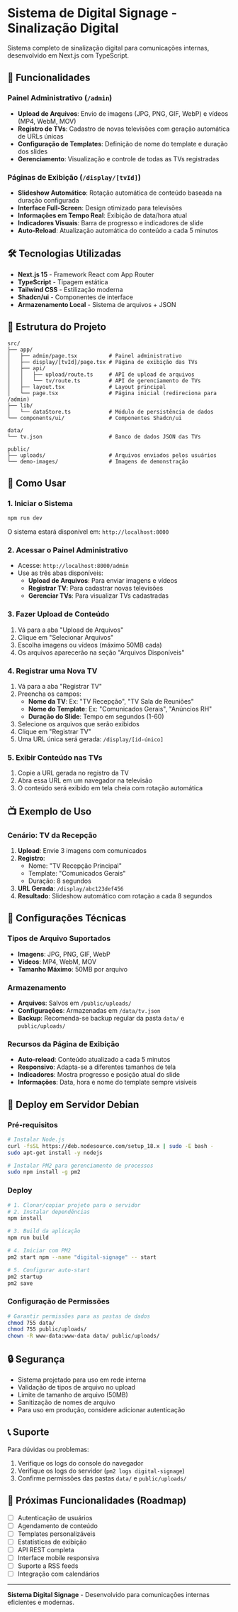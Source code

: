 # Sistema de Digital Signage - Sinalização Digital

Sistema completo de sinalização digital para comunicações internas, desenvolvido em Next.js com TypeScript.

## 🚀 Funcionalidades

### Painel Administrativo (`/admin`)
- **Upload de Arquivos**: Envio de imagens (JPG, PNG, GIF, WebP) e vídeos (MP4, WebM, MOV)
- **Registro de TVs**: Cadastro de novas televisões com geração automática de URLs únicas
- **Configuração de Templates**: Definição de nome do template e duração dos slides
- **Gerenciamento**: Visualização e controle de todas as TVs registradas

### Páginas de Exibição (`/display/[tvId]`)
- **Slideshow Automático**: Rotação automática de conteúdo baseada na duração configurada
- **Interface Full-Screen**: Design otimizado para televisões
- **Informações em Tempo Real**: Exibição de data/hora atual
- **Indicadores Visuais**: Barra de progresso e indicadores de slide
- **Auto-Reload**: Atualização automática do conteúdo a cada 5 minutos

## 🛠️ Tecnologias Utilizadas

- **Next.js 15** - Framework React com App Router
- **TypeScript** - Tipagem estática
- **Tailwind CSS** - Estilização moderna
- **Shadcn/ui** - Componentes de interface
- **Armazenamento Local** - Sistema de arquivos + JSON

## 📁 Estrutura do Projeto

```
src/
├── app/
│   ├── admin/page.tsx          # Painel administrativo
│   ├── display/[tvId]/page.tsx # Página de exibição das TVs
│   ├── api/
│   │   ├── upload/route.ts     # API de upload de arquivos
│   │   └── tv/route.ts         # API de gerenciamento de TVs
│   ├── layout.tsx              # Layout principal
│   └── page.tsx                # Página inicial (redireciona para /admin)
├── lib/
│   └── dataStore.ts            # Módulo de persistência de dados
└── components/ui/              # Componentes Shadcn/ui

data/
└── tv.json                     # Banco de dados JSON das TVs

public/
├── uploads/                    # Arquivos enviados pelos usuários
└── demo-images/                # Imagens de demonstração
```

## 🚀 Como Usar

### 1. Iniciar o Sistema
```bash
npm run dev
```
O sistema estará disponível em: `http://localhost:8000`

### 2. Acessar o Painel Administrativo
- Acesse: `http://localhost:8000/admin`
- Use as três abas disponíveis:
  - **Upload de Arquivos**: Para enviar imagens e vídeos
  - **Registrar TV**: Para cadastrar novas televisões
  - **Gerenciar TVs**: Para visualizar TVs cadastradas

### 3. Fazer Upload de Conteúdo
1. Vá para a aba "Upload de Arquivos"
2. Clique em "Selecionar Arquivos"
3. Escolha imagens ou vídeos (máximo 50MB cada)
4. Os arquivos aparecerão na seção "Arquivos Disponíveis"

### 4. Registrar uma Nova TV
1. Vá para a aba "Registrar TV"
2. Preencha os campos:
   - **Nome da TV**: Ex: "TV Recepção", "TV Sala de Reuniões"
   - **Nome do Template**: Ex: "Comunicados Gerais", "Anúncios RH"
   - **Duração do Slide**: Tempo em segundos (1-60)
3. Selecione os arquivos que serão exibidos
4. Clique em "Registrar TV"
5. Uma URL única será gerada: `/display/[id-único]`

### 5. Exibir Conteúdo nas TVs
1. Copie a URL gerada no registro da TV
2. Abra essa URL em um navegador na televisão
3. O conteúdo será exibido em tela cheia com rotação automática

## 📺 Exemplo de Uso

### Cenário: TV da Recepção
1. **Upload**: Envie 3 imagens com comunicados
2. **Registro**: 
   - Nome: "TV Recepção Principal"
   - Template: "Comunicados Gerais"
   - Duração: 8 segundos
3. **URL Gerada**: `/display/abc123def456`
4. **Resultado**: Slideshow automático com rotação a cada 8 segundos

## 🔧 Configurações Técnicas

### Tipos de Arquivo Suportados
- **Imagens**: JPG, PNG, GIF, WebP
- **Vídeos**: MP4, WebM, MOV
- **Tamanho Máximo**: 50MB por arquivo

### Armazenamento
- **Arquivos**: Salvos em `/public/uploads/`
- **Configurações**: Armazenadas em `/data/tv.json`
- **Backup**: Recomenda-se backup regular da pasta `data/` e `public/uploads/`

### Recursos da Página de Exibição
- **Auto-reload**: Conteúdo atualizado a cada 5 minutos
- **Responsivo**: Adapta-se a diferentes tamanhos de tela
- **Indicadores**: Mostra progresso e posição atual do slide
- **Informações**: Data, hora e nome do template sempre visíveis

## 🚀 Deploy em Servidor Debian

### Pré-requisitos
```bash
# Instalar Node.js
curl -fsSL https://deb.nodesource.com/setup_18.x | sudo -E bash -
sudo apt-get install -y nodejs

# Instalar PM2 para gerenciamento de processos
sudo npm install -g pm2
```

### Deploy
```bash
# 1. Clonar/copiar projeto para o servidor
# 2. Instalar dependências
npm install

# 3. Build da aplicação
npm run build

# 4. Iniciar com PM2
pm2 start npm --name "digital-signage" -- start

# 5. Configurar auto-start
pm2 startup
pm2 save
```

### Configuração de Permissões
```bash
# Garantir permissões para as pastas de dados
chmod 755 data/
chmod 755 public/uploads/
chown -R www-data:www-data data/ public/uploads/
```

## 🔒 Segurança

- Sistema projetado para uso em rede interna
- Validação de tipos de arquivo no upload
- Limite de tamanho de arquivo (50MB)
- Sanitização de nomes de arquivo
- Para uso em produção, considere adicionar autenticação

## 📞 Suporte

Para dúvidas ou problemas:
1. Verifique os logs do console do navegador
2. Verifique os logs do servidor (`pm2 logs digital-signage`)
3. Confirme permissões das pastas `data/` e `public/uploads/`

## 🎯 Próximas Funcionalidades (Roadmap)

- [ ] Autenticação de usuários
- [ ] Agendamento de conteúdo
- [ ] Templates personalizáveis
- [ ] Estatísticas de exibição
- [ ] API REST completa
- [ ] Interface mobile responsiva
- [ ] Suporte a RSS feeds
- [ ] Integração com calendários

---

**Sistema Digital Signage** - Desenvolvido para comunicações internas eficientes e modernas.

